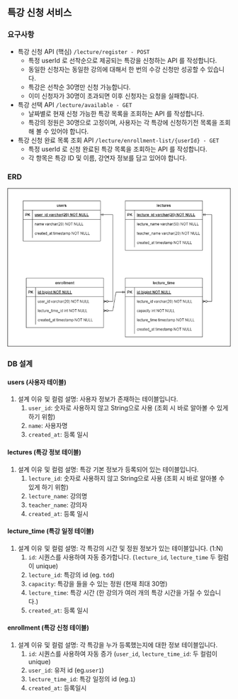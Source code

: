 ## 특강 신청 서비스

### 요구사항

- 특강 신청 API (핵심) `/lecture/register - POST`
  - 특정 userId 로 선착순으로 제공되는 특강을 신청하는 API 를 작성합니다.
  - 동일한 신청자는 동일한 강의에 대해서 한 번의 수강 신청만 성공할 수 있습니다.
  - 특강은 선착순 30명만 신청 가능합니다.
  - 이미 신청자가 30명이 초과되면 이후 신청자는 요청을 실패합니다.
- 특강 선택 API `/lecture/available - GET`
  - 날짜별로 현재 신청 가능한 특강 목록을 조회하는 API 를 작성합니다.
  - 특강의 정원은 30명으로 고정이며, 사용자는 각 특강에 신청하기전 목록을 조회해 볼 수 있어야 합니다. 
- 특강 신청 완료 목록 조회 API  `/lecture/enrollment-list/{userId} - GET`
  - 특정 userId 로 신청 완료된 특강 목록을 조회하는 API 를 작성합니다. 
  - 각 항목은 특강 ID 및 이름, 강연자 정보를 담고 있어야 합니다.

### ERD

![특강신청erd.png](src/main/resources/특강신청erd.png)

### DB 설계

#### users (사용자 테이블)

1. 설계 이유 및 컬럼 설명: 사용자 정보가 존재하는 테이블입니다.
   1. `user_id`: 숫자로 사용하지 않고 String으로 사용 (조회 시 바로 알아볼 수 있게 하기 위함)
   2. `name`: 사용자명
   3. `created_at`: 등록 일시
#### lectures (특강 정보 테이블)

1. 설계 이유 및 컬럼 설명: 특강 기본 정보가 등록되어 있는 테이블입니다.
   1. `lecture_id`: 숫자로 사용하지 않고 String으로 사용 (조회 시 바로 알아볼 수 있게 하기 위함)
   2. `lecture_name`: 강의명 
   3. `teacher_name`: 강의자
   4. `created_at`: 등록 일시
#### lecture_time (특강 일정 테이블)

1. 설계 이유 및 컬럼 설명: 각 특강의 시간 및 정원 정보가 있는 테이블입니다. (1:N)
   1. `id`: 시퀀스를 사용하여 자동 증가합니다. (`lecture_id`, `lecture_time` 두 컬럼이 unique)
   2. `lecture_id`: 특강의 id (eg. `tdd`)
   3. `capacity`: 특강을 들을 수 있는 정원 (현재 최대 30명)
   4. `lecture_time`: 특강 시간 (한 강의가 여러 개의 특강 시간을 가질 수 있습니다.)
   5. `created_at`: 등록 일시
#### enrollment (특강 신청 테이블)

1. 설계 이유 및 컬럼 설명: 각 특강을 누가 등록했는지에 대한 정보 테이블입니다.
   1. `id`: 시퀀스를 사용하여 자동 증가 (`user_id`, `lecture_time_id`: 두 컬럼이 unique)
   2. `user_id`: 유저 id (eg.`user1`)
   3. `lecture_time_id`: 특강 일정의 id (eg.`1`)
   4. `created_at`: 등록일시 

